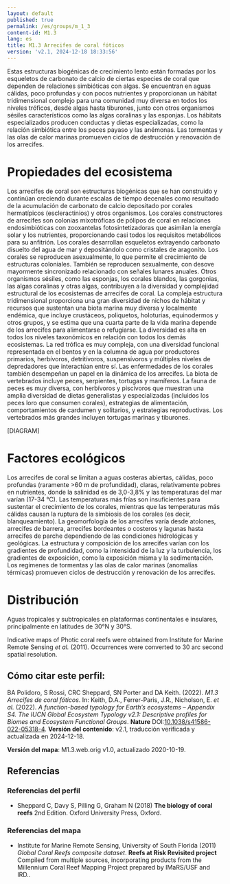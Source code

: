 ```yaml
---
layout: default
published: true
permalink: /es/groups/m_1_3
content-id: M1.3
lang: es
title: M1.3 Arrecifes de coral fóticos
version: 'v2.1, 2024-12-18 18:33:56'
---
```


Estas estructuras biogénicas de crecimiento lento están formadas por los esqueletos de carbonato de calcio de ciertas especies de coral que dependen de relaciones simbióticas con algas. Se encuentran en aguas cálidas, poco profundas y con pocos nutrientes y proporcionan un hábitat tridimensional complejo para una comunidad muy diversa en todos los niveles tróficos, desde algas hasta tiburones, junto con otros organismos sésiles característicos como las algas coralinas y las esponjas. Los hábitats especializados producen conductas y dietas especializadas, como la relación simbiótica entre los peces payaso y las anémonas. Las tormentas y las olas de calor marinas promueven ciclos de destrucción y renovación de los arrecifes.

# Propiedades del ecosistema
 
Los arrecifes de coral son estructuras biogénicas que se han construido y continúan creciendo durante escalas de tiempo decenales como resultado de la acumulación de carbonato de calcio depositado por corales hermatípicos (escleractinios) y otros organismos. Los corales constructores de arrecifes son colonias mixotróficas de pólipos de coral en relaciones endosimbióticas con zooxantelas fotosintetizadoras que asimilan la energía solar y los nutrientes, proporcionando casi todos los requisitos metabólicos para su anfitrión. Los corales desarrollan esqueletos extrayendo carbonato disuelto del agua de mar y depositándolo como cristales de aragonito. Los corales se reproducen asexualmente, lo que permite el crecimiento de estructuras coloniales. También se reproducen sexualmente, con desove mayormente sincronizado relacionado con señales lunares anuales. Otros organismos sésiles, como las esponjas, los corales blandos, las gorgonias, las algas coralinas y otras algas, contribuyen a la diversidad y complejidad estructural de los ecosistemas de arrecifes de coral. La compleja estructura tridimensional proporciona una gran diversidad de nichos de hábitat y recursos que sustentan una biota marina muy diversa y localmente endémica, que incluye crustáceos, poliquetos, holoturias, equinodermos y otros grupos, y se estima que una cuarta parte de la vida marina depende de los arrecifes para alimentarse o refugiarse. La diversidad es alta en todos los niveles taxonómicos en relación con todos los demás ecosistemas. La red trófica es muy compleja, con una diversidad funcional representada en el bentos y en la columna de agua por productores primarios, herbívoros, detritívoros, suspensívoros y múltiples niveles de depredadores que interactúan entre sí. Las enfermedades de los corales también desempeñan un papel en la dinámica de los arrecifes. La biota de vertebrados incluye peces, serpientes, tortugas y mamíferos. La fauna de peces es muy diversa, con herbívoros y piscívoros que muestran una amplia diversidad de dietas generalistas y especializadas (incluidos los peces loro que consumen corales), estrategias de alimentación, comportamientos de cardumen y solitarios, y estrategias reproductivas. Los vertebrados más grandes incluyen tortugas marinas y tiburones.

[DIAGRAM]

# Factores ecológicos
 
Los arrecifes de coral se limitan a aguas costeras abiertas, cálidas, poco profundas (raramente >60 m de profundidad), claras, relativamente pobres en nutrientes, donde la salinidad es de 3,0-3,8% y las temperaturas del mar varían (17-34 °C). Las temperaturas más frías son insuficientes para sustentar el crecimiento de los corales, mientras que las temperaturas más cálidas causan la ruptura de la simbiosis de los corales (es decir, blanqueamiento). La geomorfología de los arrecifes varía desde atolones, arrecifes de barrera, arrecifes bordeantes o costeros y lagunas hasta arrecifes de parche dependiendo de las condiciones hidrológicas y geológicas. La estructura y composición de los arrecifes varían con los gradientes de profundidad, como la intensidad de la luz y la turbulencia, los gradientes de exposición, como la exposición misma y la sedimentación. Los regímenes de tormentas y las olas de calor marinas (anomalías térmicas) promueven ciclos de destrucción y renovación de los arrecifes.
 
# Distribución
 
Aguas tropicales y subtropicales en plataformas continentales e insulares, principalmente en latitudes de 30°N y 30°S.

Indicative maps of Photic coral reefs were obtained from Institute for Marine Remote Sensing _et al._ (2011). Occurrences were converted to 30 arc second spatial resolution.

## Cómo citar este perfil:

BA Polidoro, S Rossi, CRC Sheppard, SN Porter and DA Keith. (2022). *M1.3 Arrecifes de coral fóticos*. In: Keith, D.A., Ferrer-Paris, J.R., Nicholson, E. *et al.* (2022). *A function-based typology for Earth’s ecosystems – Appendix S4. The IUCN Global Ecosystem Typology v2.1: Descriptive profiles for Biomes and Ecosystem Functional Groups*. **Nature** DOI:[10.1038/s41586-022-05318-4](https://doi.org/10.1038/s41586-022-05318-4).
**Versión del contenido**: v2.1, traducción verificada y actualizada en 2024-12-18.

**Versión del mapa**: M1.3.web.orig v1.0, actualizado 2020-10-19.

## Referencias

### Referencias del perfil
* Sheppard C, Davy S, Pilling G, Graham N  (2018) **The biology of coral reefs** 2nd Edition. Oxford University Press, Oxford.

### Referencias del mapa
* Institute for Marine Remote Sensing, University of South Florida  (2011) *Global Coral Reefs composite dataset*. **Reefs at Risk Revisited project**  Compiled from multiple sources, incorporating products from the Millennium Coral Reef Mapping Project prepared by IMaRS/USF and IRD..
